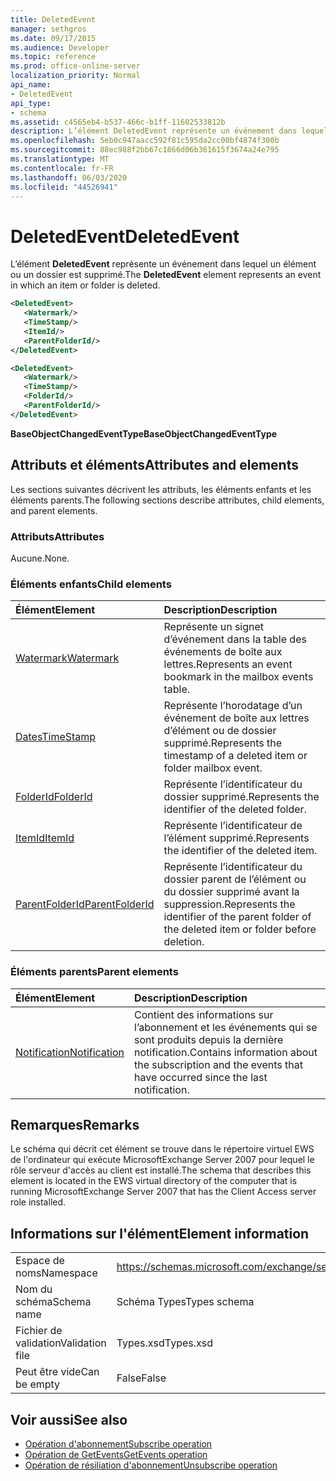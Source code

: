 ```yaml
---
title: DeletedEvent
manager: sethgros
ms.date: 09/17/2015
ms.audience: Developer
ms.topic: reference
ms.prod: office-online-server
localization_priority: Normal
api_name:
- DeletedEvent
api_type:
- schema
ms.assetid: c4565eb4-b537-466c-b1ff-11602533812b
description: L’élément DeletedEvent représente un événement dans lequel un élément ou un dossier est supprimé.
ms.openlocfilehash: 5eb0c947aacc592f81c595da2cc00bf4874f300b
ms.sourcegitcommit: 88ec988f2bb67c1866d06b361615f3674a24e795
ms.translationtype: MT
ms.contentlocale: fr-FR
ms.lasthandoff: 06/03/2020
ms.locfileid: "44526941"
---
```

# <a name="deletedevent"></a><span data-ttu-id="29eec-103">DeletedEvent</span><span class="sxs-lookup"><span data-stu-id="29eec-103">DeletedEvent</span></span>

<span data-ttu-id="29eec-104">L’élément **DeletedEvent** représente un événement dans lequel un élément ou un dossier est supprimé.</span><span class="sxs-lookup"><span data-stu-id="29eec-104">The **DeletedEvent** element represents an event in which an item or folder is deleted.</span></span> 
  
```xml
<DeletedEvent>
   <Watermark/>
   <TimeStamp/>
   <ItemId/>
   <ParentFolderId/>
</DeletedEvent>
```

```xml
<DeletedEvent>
   <Watermark/>
   <TimeStamp/>
   <FolderId/>
   <ParentFolderId/>
</DeletedEvent>
```

<span data-ttu-id="29eec-105">**BaseObjectChangedEventType**</span><span class="sxs-lookup"><span data-stu-id="29eec-105">**BaseObjectChangedEventType**</span></span>

## <a name="attributes-and-elements"></a><span data-ttu-id="29eec-106">Attributs et éléments</span><span class="sxs-lookup"><span data-stu-id="29eec-106">Attributes and elements</span></span>

<span data-ttu-id="29eec-107">Les sections suivantes décrivent les attributs, les éléments enfants et les éléments parents.</span><span class="sxs-lookup"><span data-stu-id="29eec-107">The following sections describe attributes, child elements, and parent elements.</span></span>
  
### <a name="attributes"></a><span data-ttu-id="29eec-108">Attributs</span><span class="sxs-lookup"><span data-stu-id="29eec-108">Attributes</span></span>

<span data-ttu-id="29eec-109">Aucune.</span><span class="sxs-lookup"><span data-stu-id="29eec-109">None.</span></span>
  
### <a name="child-elements"></a><span data-ttu-id="29eec-110">Éléments enfants</span><span class="sxs-lookup"><span data-stu-id="29eec-110">Child elements</span></span>

|<span data-ttu-id="29eec-111">**Élément**</span><span class="sxs-lookup"><span data-stu-id="29eec-111">**Element**</span></span>|<span data-ttu-id="29eec-112">**Description**</span><span class="sxs-lookup"><span data-stu-id="29eec-112">**Description**</span></span>|
|:-----|:-----|
|[<span data-ttu-id="29eec-113">Watermark</span><span class="sxs-lookup"><span data-stu-id="29eec-113">Watermark</span></span>](watermark.md) <br/> |<span data-ttu-id="29eec-114">Représente un signet d’événement dans la table des événements de boîte aux lettres.</span><span class="sxs-lookup"><span data-stu-id="29eec-114">Represents an event bookmark in the mailbox events table.</span></span>  <br/> |
|[<span data-ttu-id="29eec-115">Dates</span><span class="sxs-lookup"><span data-stu-id="29eec-115">TimeStamp</span></span>](timestamp.md) <br/> |<span data-ttu-id="29eec-116">Représente l’horodatage d’un événement de boîte aux lettres d’élément ou de dossier supprimé.</span><span class="sxs-lookup"><span data-stu-id="29eec-116">Represents the timestamp of a deleted item or folder mailbox event.</span></span>  <br/> |
|[<span data-ttu-id="29eec-117">FolderId</span><span class="sxs-lookup"><span data-stu-id="29eec-117">FolderId</span></span>](folderid.md) <br/> |<span data-ttu-id="29eec-118">Représente l’identificateur du dossier supprimé.</span><span class="sxs-lookup"><span data-stu-id="29eec-118">Represents the identifier of the deleted folder.</span></span>  <br/> |
|[<span data-ttu-id="29eec-119">ItemId</span><span class="sxs-lookup"><span data-stu-id="29eec-119">ItemId</span></span>](itemid.md) <br/> |<span data-ttu-id="29eec-120">Représente l’identificateur de l’élément supprimé.</span><span class="sxs-lookup"><span data-stu-id="29eec-120">Represents the identifier of the deleted item.</span></span>  <br/> |
|[<span data-ttu-id="29eec-121">ParentFolderId</span><span class="sxs-lookup"><span data-stu-id="29eec-121">ParentFolderId</span></span>](parentfolderid.md) <br/> |<span data-ttu-id="29eec-122">Représente l’identificateur du dossier parent de l’élément ou du dossier supprimé avant la suppression.</span><span class="sxs-lookup"><span data-stu-id="29eec-122">Represents the identifier of the parent folder of the deleted item or folder before deletion.</span></span>  <br/> |
   
### <a name="parent-elements"></a><span data-ttu-id="29eec-123">Éléments parents</span><span class="sxs-lookup"><span data-stu-id="29eec-123">Parent elements</span></span>

|<span data-ttu-id="29eec-124">**Élément**</span><span class="sxs-lookup"><span data-stu-id="29eec-124">**Element**</span></span>|<span data-ttu-id="29eec-125">**Description**</span><span class="sxs-lookup"><span data-stu-id="29eec-125">**Description**</span></span>|
|:-----|:-----|
|[<span data-ttu-id="29eec-126">Notification</span><span class="sxs-lookup"><span data-stu-id="29eec-126">Notification</span></span>](notification-ex15websvcsotherref.md) <br/> |<span data-ttu-id="29eec-127">Contient des informations sur l’abonnement et les événements qui se sont produits depuis la dernière notification.</span><span class="sxs-lookup"><span data-stu-id="29eec-127">Contains information about the subscription and the events that have occurred since the last notification.</span></span>  <br/> |
   
## <a name="remarks"></a><span data-ttu-id="29eec-128">Remarques</span><span class="sxs-lookup"><span data-stu-id="29eec-128">Remarks</span></span>

<span data-ttu-id="29eec-129">Le schéma qui décrit cet élément se trouve dans le répertoire virtuel EWS de l'ordinateur qui exécute MicrosoftExchange Server 2007 pour lequel le rôle serveur d'accès au client est installé.</span><span class="sxs-lookup"><span data-stu-id="29eec-129">The schema that describes this element is located in the EWS virtual directory of the computer that is running MicrosoftExchange Server 2007 that has the Client Access server role installed.</span></span>
  
## <a name="element-information"></a><span data-ttu-id="29eec-130">Informations sur l'élément</span><span class="sxs-lookup"><span data-stu-id="29eec-130">Element information</span></span>

|||
|:-----|:-----|
|<span data-ttu-id="29eec-131">Espace de noms</span><span class="sxs-lookup"><span data-stu-id="29eec-131">Namespace</span></span>  <br/> |https://schemas.microsoft.com/exchange/services/2006/types  <br/> |
|<span data-ttu-id="29eec-132">Nom du schéma</span><span class="sxs-lookup"><span data-stu-id="29eec-132">Schema name</span></span>  <br/> |<span data-ttu-id="29eec-133">Schéma Types</span><span class="sxs-lookup"><span data-stu-id="29eec-133">Types schema</span></span>  <br/> |
|<span data-ttu-id="29eec-134">Fichier de validation</span><span class="sxs-lookup"><span data-stu-id="29eec-134">Validation file</span></span>  <br/> |<span data-ttu-id="29eec-135">Types.xsd</span><span class="sxs-lookup"><span data-stu-id="29eec-135">Types.xsd</span></span>  <br/> |
|<span data-ttu-id="29eec-136">Peut être vide</span><span class="sxs-lookup"><span data-stu-id="29eec-136">Can be empty</span></span>  <br/> |<span data-ttu-id="29eec-137">False</span><span class="sxs-lookup"><span data-stu-id="29eec-137">False</span></span>  <br/> |
   
## <a name="see-also"></a><span data-ttu-id="29eec-138">Voir aussi</span><span class="sxs-lookup"><span data-stu-id="29eec-138">See also</span></span>

- [<span data-ttu-id="29eec-139">Opération d'abonnement</span><span class="sxs-lookup"><span data-stu-id="29eec-139">Subscribe operation</span></span>](subscribe-operation.md)  
- [<span data-ttu-id="29eec-140">Opération de GetEvents</span><span class="sxs-lookup"><span data-stu-id="29eec-140">GetEvents operation</span></span>](getevents-operation.md)  
- [<span data-ttu-id="29eec-141">Opération de résiliation d'abonnement</span><span class="sxs-lookup"><span data-stu-id="29eec-141">Unsubscribe operation</span></span>](unsubscribe-operation.md)

